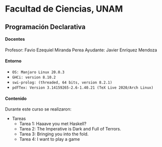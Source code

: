 # Facultad de Ciencias, UNAM

## Programación Declarativa

#### Docentes
Profesor: Favio Ezequiel Miranda Perea 
Ayudante: Javier Enríquez Mendoza

#### Entorno
* `OS: Manjaro Linux 20.0.3`
* `GHCi: version 8.10.2`
* `swi-prolog: (threaded, 64 bits, version 8.2.1)`
* `pdfTex: Version 3.14159265-2.6-1.40.21 (TeX Live 2020/Arch Linux)`

#### Contenido
Durante este curso se realizaron:
* Tareas
  * Tarea 1: Haaave you met Haskell?
  * Tarea 2: The Imperative is Dark and Full of Terrors.
  * Tarea 3: Bringing you into the fold.
  * Tarea 4: I want to play a game